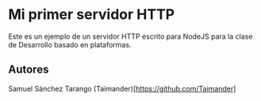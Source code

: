 # Mi primer servidor HTTP

Este es un ejemplo de un servidor HTTP escrito para NodeJS para la clase de Desarrollo basado en plataformas.

## Autores

Samuel Sánchez Tarango (Taimander)[https://github.com/Taimander]
